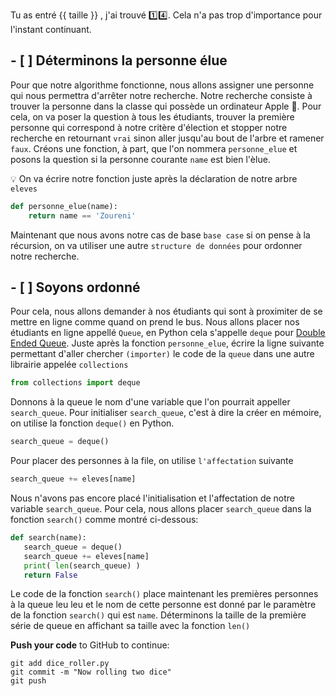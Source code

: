 Tu as entré {{ taille }} , j'ai trouvé :one::four:. Cela n'a pas trop d'importance pour l'instant continuant.

## - [ ] Déterminons la personne élue

Pour que notre algorithme fonctionne, nous allons assigner une personne qui nous permettra d'arrêter notre recherche.
Notre recherche consiste à trouver la personne dans la classe qui possède un ordinateur Apple :apple:. Pour cela, on va poser la question à tous les étudiants, trouver la première personne qui correspond à notre critère d'élection et stopper notre recherche en retournant `vrai` sinon aller jusqu'au bout de l'arbre et ramener `faux`. Créons une fonction, à part, que l'on nommera `personne_elue` et posons la question si la personne courante `name` est bien l'èlue.

:bulb: On va écrire notre fonction juste après la déclaration de notre arbre `eleves`

```python
def personne_elue(name):
    return name == 'Zoureni'
```

Maintenant que nous avons notre cas de base `base case` si on pense à la récursion, on va utiliser une autre `structure de données` pour ordonner notre recherche.  

## - [ ] Soyons ordonné

Pour cela, nous allons demander à nos étudiants qui sont à proximiter de se mettre en ligne comme quand on prend le bus. Nous allons placer nos étudiants en ligne appellé `Queue`, en Python cela s'appelle `deque` pour [Double Ended Queue](https://en.wikipedia.org/wiki/Double-ended_queue). Juste après la fonction `personne_elue`, écrire la ligne suivante permettant d'aller chercher `(importer)` le code de la `queue` dans une autre librairie appelée `collections`

```python
from collections import deque
``` 

Donnons à la queue le nom d'une variable que l'on pourrait appeller `search_queue`. Pour initialiser `search_queue`, c'est à dire la créer en mémoire, on utilise la fonction `deque()` en Python. 

```python
search_queue = deque()
```

Pour placer des personnes à la file, on utilise `l'affectation` suivante 

```python
search_queue += eleves[name]
```

Nous n'avons pas encore placé l'initialisation et l'affectation de notre variable `search_queue`. Pour cela, nous allons placer `search_queue` dans la fonction `search()` comme montré ci-dessous:

```python
def search(name):
   search_queue = deque()
   search_queue += eleves[name]
   print( len(search_queue) )
   return False
```

Le code de la fonction `search()` place maintenant les premières personnes à la queue leu leu et le nom de cette personne est donné par le paramètre de la fonction `search()` qui est `name`. Déterminons la taille de la première série de queue en affichant sa taille avec la fonction `len()`

**Push your code** to GitHub to continue:
```
git add dice_roller.py
git commit -m "Now rolling two dice"
git push
```
